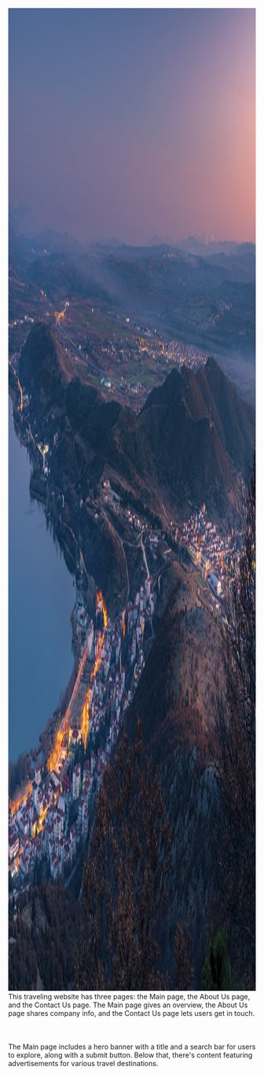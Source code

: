 <img src="./src/img/main-page-her-banner.jpg" style="height: 50vh; width: 100%; background-size: cover;">
<div style = height: 1px; width: 1px;"></div>
This traveling website has three pages: the Main page, the About Us page, and the Contact Us page. The Main page gives an overview, the About Us page shares company info, and the Contact Us page lets users get in touch.
<br><br><br><br>
The Main page includes a hero banner with a title and a search bar for users to explore, along with a submit button. Below that, there's content featuring advertisements for various travel destinations.
